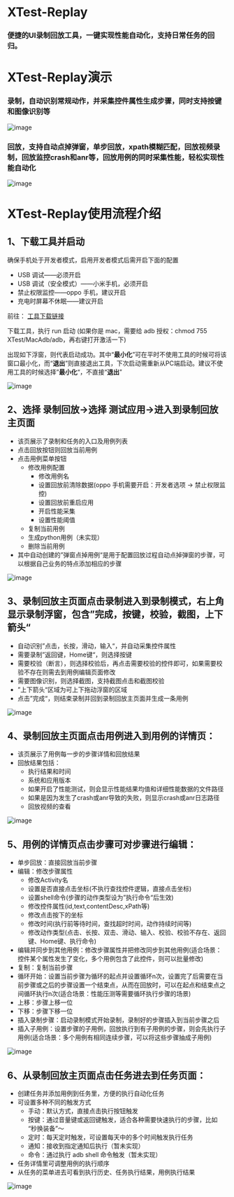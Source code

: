# XTest-Replay
### 便捷的UI录制回放工具，一键实现性能自动化，支持日常任务的回归。

# XTest-Replay演示
### 录制，自动识别常规动作，并采集控件属性生成步骤，同时支持按键和图像识别等

![image](https://github.com/y-grey/XTest/blob/master/screenshot/Replay/record.gif)

### 回放，支持自动点掉弹窗，单步回放，xpath模糊匹配，回放视频录制，回放监控crash和anr等，回放用例的同时采集性能，**轻松实现性能自动化**

![image](https://github.com/y-grey/XTest/blob/master/screenshot/Replay/replay.gif)

# XTest-Replay使用流程介绍
## 1、下载工具并启动
确保手机处于开发者模式，启用开发者模式后需开启下面的配置
- USB 调试——必须开启
- USB 调试（安全模式）——小米手机，必须开启
- 禁止权限监控——oppo 手机，建议开启
- 充电时屏幕不休眠——建议开启

前往： [工具下载链接](https://github.com/y-grey/XTest/releases/tag/v1.0.0)

下载工具，执行 run 启动 (如果你是 mac，需要给 adb 授权：chmod 755 XTest/MacAdb/adb，再右键打开激活一下)

出现如下浮窗，则代表启动成功。其中“**最小化**”可在平时不使用工具的时候可将该窗口最小化，而“**退出**”则直接退出工具，下次启动需重新从PC端启动。建议不使用工具的时候选择”**最小化**“，不直接“**退出**”

![image](https://github.com/y-grey/XTest/blob/master/screenshot/Replay/1.png)

## 2、选择 录制回放→选择 测试应用→进入到录制回放主页面
- 该页展示了录制和任务的入口及用例列表
- 点击回放按钮则回放当前用例
- 点击用例菜单按钮
  - 修改用例配置
    - 修改用例名
    - 设置回放前清除数据(oppo 手机需要开启：开发者选项 -> 禁止权限监控)
    - 设置回放前重启应用
    - 开启性能采集
    - 设置性能阈值
  - 复制当前用例
  - 生成python用例（未实现）
  - 删除当前用例
- 其中自动创建的”弹窗点掉用例“是用于配置回放过程自动点掉弹窗的步骤，可以根据自己业务的特点添加相应的步骤

![image](https://github.com/y-grey/XTest/blob/master/screenshot/Replay/2.png)

## 3、录制回放主页面点击录制进入到录制模式，右上角显示录制浮窗，包含”完成，按键，校验，截图，上下箭头“
- 自动识别”点击，长按，滑动，输入“，并自动采集控件属性
- 需要录制”返回键，Home键“，则选择按键
- 需要校验（断言），则选择校验后，再点击需要校验的控件即可，如果需要校验不存在则需去到用例编辑页面修改
- 需要图像识别，则选择截图，支持截图点击和截图校验
- ”上下箭头“区域为可上下拖动浮窗的区域
- 点击”完成“，则结束录制并回到录制回放主页面并生成一条用例

![image](https://github.com/y-grey/XTest/blob/master/screenshot/Replay/3.png)

## 4、录制回放主页面点击用例进入到用例的详情页：
- 该页展示了用例每一步的步骤详情和回放结果
- 回放结果包括：
  - 执行结果和时间
  - 系统和应用版本
  - 如果开启了性能测试，则会显示性能结果均值和详细性能数据的文件路径
  - 如果是因为发生了crash或anr导致的失败，则显示crash或anr日志路径
  - 回放视频的查看

![image](https://github.com/y-grey/XTest/blob/master/screenshot/Replay/4.png)

## 5、用例的详情页点击步骤可对步骤进行编辑：
- 单步回放：直接回放当前步骤
- 编辑：修改步骤属性
  - 修改Activity名
  - 设置是否直接点击坐标(不执行查找控件逻辑，直接点击坐标)
  - 设置shell命令(步骤的动作类型设为”执行命令“后生效)
  - 修改控件属性(id,text,contentDesc,xPath等)
  - 修改点击按下的坐标
  - 修改时间(执行前等待时间，查找超时时间，动作持续时间等)
  - 修改动作类型(点击、长按、双击、滑动、输入、校验、校验不存在、返回键、Home键、执行命令)
- 编辑并同步到其他用例：修改步骤属性并把修改同步到其他用例(适合场景：控件某个属性发生了变化，多个用例包含了此控件，则可以批量修改)
- 复制：复制当前步骤
- 循环开始：设置当前步骤为循环的起点并设置循环n次，设置完了后需要在当前步骤或之后的步骤设置一个结束点，从而在回放时，可以在起点和结束点之间循环执行n次(适合场景：性能压测等需要循环执行步骤的场景)
- 上移：步骤上移一位
- 下移：步骤下移一位
- 插入录制步骤：启动录制模式开始录制，录制好的步骤插入到当前步骤之后
- 插入子用例：设置步骤的子用例，回放执行到有子用例的步骤，则会先执行子用例(适合场景：多个用例有相同连续步骤，可以将这些步骤抽成子用例)

![image](https://github.com/y-grey/XTest/blob/master/screenshot/Replay/5.png)

## 6、从录制回放主页面点击任务进去到任务页面：
- 创建任务并添加用例到任务里，方便的执行自动化任务
- 可设置多种不同的触发方式
  - 手动：默认方式，直接点击执行按钮触发
  - 按键：通过音量键或返回键触发，适合各种需要快速执行的步骤，比如 “秒换装备”～
  - 定时：每天定时触发，可设置每天中的多个时间触发执行任务
  - 通知：接收到指定通知后执行（暂未实现）
  - 命令：通过执行 adb shell 命令触发（暂未实现）
- 任务详情里可调整用例的执行顺序
- 从任务的菜单进去可看到执行历史、任务执行结果，用例执行结果

![image](https://github.com/y-grey/XTest/blob/master/screenshot/Replay/6.png)








